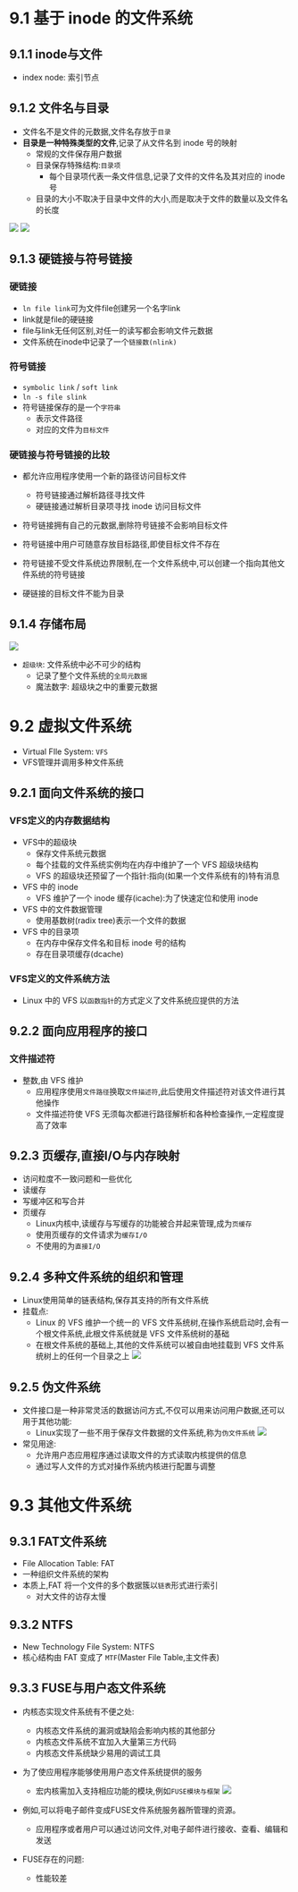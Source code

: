 # 9.1 基于 inode 的文件系统

## 9.1.1 inode与文件
- index node: 索引节点

## 9.1.2 文件名与目录
- 文件名不是文件的元数据,文件名存放于`目录`
- **目录是一种特殊类型的文件**,记录了从文件名到 inode 号的映射
  - 常规的文件保存用户数据
  - 目录保存特殊结构:`目录项`
    - 每个目录项代表一条文件信息,记录了文件的文件名及其对应的 inode 号
  - 目录的大小不取决于目录中文件的大小,而是取决于文件的数量以及文件名的长度

![](https://i.imgur.com/bsbvtmH.png)
![](https://i.imgur.com/QgxtnZ0.png)

## 9.1.3 硬链接与符号链接
### 硬链接
- `ln file link`可为文件file创建另一个名字link
- link就是file的硬链接
- file与link无任何区别,对任一的读写都会影响文件元数据
- 文件系统在inode中记录了一个`链接数(nlink)`

### 符号链接
- `symbolic link` / `soft link`
- `ln -s file slink`
- 符号链接保存的是一个`字符串`
  - 表示文件路径
  - 对应的文件为`目标文件`

### 硬链接与符号链接的比较
- 都允许应用程序使用一个新的路径访问目标文件
  - 符号链接通过解析路径寻找文件
  - 硬链接通过解析目录项寻找 inode 访问目标文件
- 符号链接拥有自己的元数据,删除符号链接不会影响目标文件
- 符号链接中用户可随意存放目标路径,即使目标文件不存在
- 符号链接不受文件系统边界限制,在一个文件系统中,可以创建一个指向其他文件系统的符号链接

- 硬链接的目标文件不能为目录

## 9.1.4 存储布局
![](https://i.imgur.com/9IWCHdK.png)
- `超级块`: 文件系统中必不可少的结构
  - 记录了整个文件系统的`全局元数据`
  - 魔法数字: 超级块之中的重要元数据

# 9.2 虚拟文件系统
- Virtual FIle System: `VFS`
- VFS管理并调用多种文件系统

## 9.2.1 面向文件系统的接口
### VFS定义的内存数据结构
- VFS中的超级块
  - 保存文件系统元数据
  - 每个挂载的文件系统实例均在内存中维护了一个 VFS 超级块结构
  - VFS 的超级块还预留了一个指针:指向(如果一个文件系统有的)特有消息
- VFS 中的 inode
  - VFS 维护了一个 inode 缓存(icache):为了快速定位和使用 inode
- VFS 中的文件数据管理
  - 使用基数树(radix tree)表示一个文件的数据
- VFS 中的目录项
  - 在内存中保存文件名和目标 inode 号的结构
  - 存在目录项缓存(dcache)

### VFS定义的文件系统方法
- Linux 中的 VFS 以`函数指针`的方式定义了文件系统应提供的方法

## 9.2.2 面向应用程序的接口
### 文件描述符
- 整数,由 VFS 维护
  - 应用程序使用`文件路径`换取`文件描述符`,此后使用文件描述符对该文件进行其他操作
  - 文件描述符使 VFS 无须每次都进行路径解析和各种检查操作,一定程度提高了效率

## 9.2.3 页缓存,直接I/O与内存映射
- 访问粒度不一致问题和一些优化
- 读缓存
- 写缓冲区和写合并
- 页缓存
  - Linux内核中,读缓存与写缓存的功能被合并起来管理,成为`页缓存`
  - 使用页缓存的文件请求为`缓存I/O`
  - 不使用的为`直接I/O`

## 9.2.4 多种文件系统的组织和管理
- Linux使用简单的链表结构,保存其支持的所有文件系统
- 挂载点:
  - Linux 的 VFS 维护一个统一的 VFS 文件系统树,在操作系统启动时,会有一个根文件系统,此根文件系统就是 VFS 文件系统树的基础
  - 在根文件系统的基础上,其他的文件系统可以被自由地挂载到 VFS 文件系统树上的任何一个目录之上
![](https://i.imgur.com/7rLcN7H.png)

## 9.2.5 伪文件系统
- 文件接口是一种非常灵活的数据访问方式,不仅可以用来访问用户数据,还可以用于其他功能:
  - Linux实现了一些不用于保存文件数据的文件系统,称为`伪文件系统`
![](https://i.imgur.com/Ynryb54.png)
- 常见用途:
  - 允许用户态应用程序通过读取文件的方式读取内核提供的信息
  - 通过写人文件的方式对操作系统内核进行配置与调整

# 9.3 其他文件系统

## 9.3.1 FAT文件系统
- File Allocation Table: FAT
- 一种组织文件系统的架构
- 本质上,FAT 将一个文件的多个数据簇以`链表`形式进行索引
  - 对大文件的访存太慢

## 9.3.2 NTFS
- New Technology File System: NTFS
- 核心结构由 FAT 变成了 `MTF`(Master File Table,主文件表)

## 9.3.3 FUSE与用户态文件系统
- 内核态实现文件系统有不便之处:
  - 内核态文件系统的漏洞或缺陷会影响内核的其他部分
  - 内核态文件系统不宜加入大量第三方代码
  - 内核态文件系统缺少易用的调试工具
- 为了使应用程序能够使用用户态文件系统提供的服务
  - 宏内核需加入支持相应功能的模块,例如`FUSE模块与框架`
![](https://i.imgur.com/JMdPnL1.png)

- 例如,可以将电子邮件变成FUSE文件系统服务器所管理的资源。
  - 应用程序或者用户可以通过访问文件,对电子邮件进行接收、查看、编辑和发送

- FUSE存在的问题:
  - 性能较差


